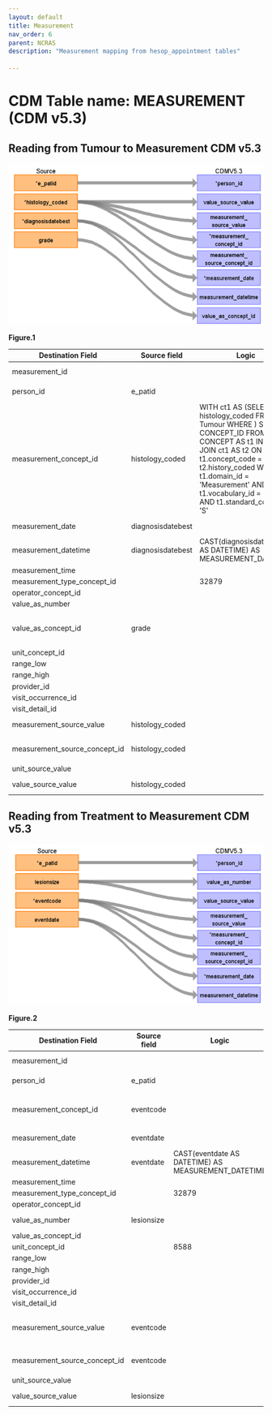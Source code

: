 ```yaml
---
layout: default
title: Measurement
nav_order: 6
parent: NCRAS
description: "Measurement mapping from hesop_appointment tables"

---
```



# CDM Table name: MEASUREMENT (CDM v5.3)

## Reading from Tumour to Measurement CDM v5.3

![](images/image3.2.png)

**Figure.1**

| Destination Field | Source field | Logic | Comment field |
| --- | --- | --- | --- |
|measurement_id |  |  | Autogenerate: if table is empty, start from MAX(public.measurement_id)+1|
|person_id |e_patid  |  | PERSON_ID will be mapped from e_patid.|
|measurement_concept_id | histology_coded | WITH ct1 AS (SELECT histology_coded FROM Tumour WHERE ) SELECT CONCEPT_ID FROM CONCEPT AS t1 INNER JOIN ct1 AS t2 ON t1.concept_code = t2.history_coded WHERE t1.domain_id = 'Measurement' AND t1.vocabulary_id = 'CPT4' AND t1.standard_concept = 'S' |MEASUREMENT_CONCEPT_ID will be mapped to standard CPT4 Concept_id by using histology_coded |
|measurement_date |diagnosisdatebest  |  |MEASUREMENT_DATE will be mapped from diagnosisdatebest.|
|measurement_datetime | diagnosisdatebest | CAST(diagnosisdatebest AS DATETIME) AS MEASUREMENT_DATETIME | MEASUREMENT_DATE will be mapped from diagnosisdatebest.|
|measurement_time |  |  | |
|measurement_type_concept_id |  |32879  |32879  = "Registry" |
|operator_concept_id |  |  | |
|value_as_number |  |  | |
|value_as_concept_id | grade |  |VALUE_AS_CONCEPT_ID will be mapped to a standard SNOMED Concept_id by using NCRAS_GRADE_STCM. |
|unit_concept_id |  |  | |
|range_low |  |  | |
|range_high |  |  | |
|provider_id |  |  | |
|visit_occurrence_id |  |  | |
|visit_detail_id |  |  | |
|measurement_source_value |histology_coded |  |MEASUREMENT_SOURCE_VALUE will be mapped from histology_coded |
|measurement_source_concept_id |histology_coded  |  |MEASUREMENT_SOURCE_CONCEPT_ID will be mapped to standard CPT4 Concept_id by using histology_coded.  |
|unit_source_value |  |  | |
|value_source_value |histology_coded  |  | VALUE_SOURCE_VALUE will be mapped from histology_coded|

## Reading from Treatment to Measurement CDM v5.3

![](images/image3.png)

**Figure.2**

| Destination Field | Source field | Logic | Comment field |
| --- | --- | --- | --- |
|measurement_id |  |  | Autogenerate: if table is empty, start from MAX(public.measurement_id)+1|
|person_id |e_patid  |  | PERSON_ID will be mapped from e_patid.|
|measurement_concept_id |eventcode  |  | MEASUREMENT_CONCEPT_ID will be mapped to a standard Measurement Concept_id by using NCRAS_EVENTDESC_STCM.|
|measurement_date |eventdate  |  |MEASUREMENT_DATETIME will be mapped from eventdate. |
|measurement_datetime |eventdate  | CAST(eventdate AS DATETIME) AS MEASUREMENT_DATETIME |MEASUREMENT_DATETIME will be mapped from eventdate. |
|measurement_time |  |  | |
|measurement_type_concept_id |  |32879  |32879  = "Registry" |
|operator_concept_id |  |  | |
|value_as_number | lesionsize |  | VALUE_AS_NUMBER will be mapped from lesionsize.|
|value_as_concept_id |  |  | |
|unit_concept_id |  | 8588 |8588 = "millimeter" |
|range_low |  |  | |
|range_high |  |  | |
|provider_id |  |  | |
|visit_occurrence_id |  |  | |
|visit_detail_id |  |  | |
|measurement_source_value |eventcode  |  |MEASUREMENT_SOURCE_VALUE will be mapped to Standard Measurement Concept_id by using NCRAS_EVENTDESC_STCM.  |
|measurement_source_concept_id |eventcode  |  |MEASUREMENT_SOURCE_CONCEPT_ID will be mapped to the exact value in the source data field eventcode |
|unit_source_value |  |  | |
|value_source_value |lesionsize  |  | VALUE_SOURCE_VALUE will be mapped from lesionsize.|

